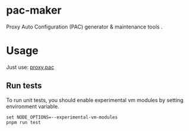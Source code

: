 # pac-maker

Proxy Auto Configuration (PAC) generator & maintenance tools .

# Usage

Just use: [proxy.pac](https://raw.githubusercontent.com/Kaciras/pac-maker/master/dist/proxy.pac)



## Run tests

To run unit tests, you should enable experimental vm modules by setting environment variable.

```shell
set NODE_OPTIONS=--experimental-vm-modules
pnpm run test
```
